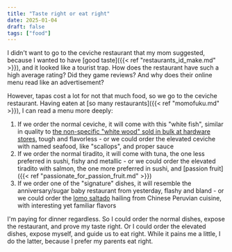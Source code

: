 ```yaml
---
title: "Taste right or eat right"
date: 2025-01-04
draft: false
tags: ["food"]
---
```

I didn't want to go to the ceviche restaurant that my mom suggested, because I wanted to have [good taste]({{< ref "restaurants_id_make.md" >}}), and it looked like a tourist trap. How does the restaurant have such a high average rating? Did they game reviews? And why does their online menu read like an advertisement?

However, tapas cost a lot for not that much food, so we go to the ceviche restaurant. Having eaten at [so many restaurants]({{< ref "momofuku.md" >}}), I can read a menu more deeply:
1. If we order the normal ceviche, it will come with this "white fish", similar in quality to [the non-specific "white wood" sold in bulk at hardware stores](https://woodworking.stackexchange.com/questions/3944/what-is-the-type-of-wood-that-is-often-purchased-in-bulk-at-the-hardware-store), tough and flavorless - or we could order the elevated ceviche with named seafood, like "scallops", and proper sauce
2. If we order the normal tiradito, it will come with tuna, the one less preferred in sushi, fishy and metallic - or we could order the elevated tiradito with salmon, the one more preferred in sushi, and [passion fruit]({{< ref "passionate_for_passion_fruit.md" >}})
3. If we order one of the "signature" dishes, it will resemble the anniversary/sugar baby restaurant from yesterday, flashy and bland - or we could order the [lomo saltado](https://en.wikipedia.org/wiki/Lomo_saltado) hailing from Chinese Peruvian cuisine, with interesting yet familiar flavors

I'm paying for dinner regardless. So I could order the normal dishes, expose the restaurant, and prove my taste right. Or I could order the elevated dishes, expose myself, and guide us to eat right. While it pains me a little, I do the latter, because I prefer my parents eat right.
